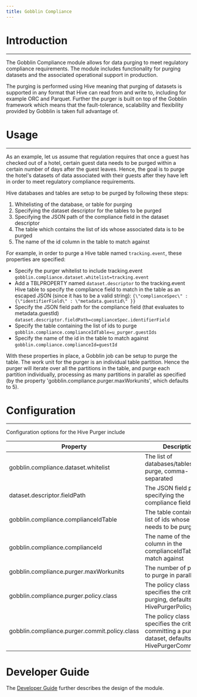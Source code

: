 ```yaml
---
title: Gobblin Compliance
---
```


# Introduction
--------------
The Gobblin Compliance module allows for data purging to meet regulatory compliance requirements. The module includes functionality for purging datasets and the associated operational support in production.

The purging is performed using Hive meaning that purging of datasets is supported in any format that Hive can read from and write to, including for example ORC and Parquet. Further the purger is built on top of the Gobblin framework which means that the fault-tolerance, scalability and flexibility provided by Gobblin is taken full advantage of.

# Usage
-------
As an example, let us assume that regulation requires that once a guest has checked out of a hotel, certain guest data needs to be purged within a certain number of days after the guest leaves. Hence, the goal is to purge the hotel's datasets of data associated with their guests after they have left in order to meet regulatory compliance requirements.

Hive databases and tables are setup to be purged by following these steps:

1. Whitelisting of the database, or table for purging
2. Specifying the dataset descriptor for the tables to be purged
3. Specifying the JSON path of the compliance field in the dataset descriptor
4. The table which contains the list of ids whose associated data is to be purged
5. The name of the id column in the table to match against

For example, in order to purge a Hive table named `tracking.event`, these properties are specified:

* Specify the purger whitelist to include tracking.event
`gobblin.compliance.dataset.whitelist=tracking.event`
* Add a TBLPROPERTY named `dataset.descriptor` to the tracking.event Hive table to specify the compliance field to match in the table as an escaped JSON (since it has to be a valid string):
`{\"complianceSpec\" : {\"identifierField\" : \"metadata.guestid\" }}`
* Specify the JSON field path for the compliance field (that evaluates to metadata.guestId)
`dataset.descriptor.fieldPath=complianceSpec.identifierField`
* Specify the table containing the list of ids to purge
`gobblin.compliance.complianceIdTable=u_purger.guestIds`
* Specify the name of the id in the table to match against
`gobblin.compliance.complianceId=guestId`

With these properties in place, a Gobblin job can be setup to purge the table. The work unit for the purger is an individual table partition. Hence the purger will iterate over all the partitions in the table, and purge each partition individually, processing as many partitions in parallel as specified (by the property 'gobblin.compliance.purger.maxWorkunits', which defaults to 5).

# Configuration
---------------
Configuration options for the Hive Purger include

| Property      | Description |
| ------------- |-------------|
| gobblin.compliance.dataset.whitelist | The list of databases/tables to purge, comma-separated |
| dataset.descriptor.fieldPath | The JSON field path specifying the compliance field |
| gobblin.compliance.complianceIdTable | The table containing the list of ids whose data needs to be purged |
| gobblin.compliance.complianceId | The name of the id column in the complianceIdTable to match against |
| gobblin.compliance.purger.maxWorkunits | The number of partitions to purge in parallel |
| gobblin.compliance.purger.policy.class | The policy class that specifies the criteria for purging, defaults to HivePurgerPolicy |
| gobblin.compliance.purger.commit.policy.class | The policy class that specifies the criteria for committing a purged dataset, defaults to HivePurgerCommitPolicy |

# Developer Guide

The [Developer Guide](../developer-guide/Gobblin-Compliance-Design) further describes the design of the module.

